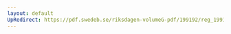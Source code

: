 ```yaml
---
layout: default
UpRedirect: https://pdf.swedeb.se/riksdagen-volumeG-pdf/199192/reg_199192/reg_199192_0704.pdf
---
```

